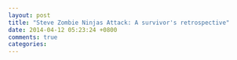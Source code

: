 ```yaml
---
layout: post
title: "Steve Zombie Ninjas Attack: A survivor's retrospective"
date: 2014-04-12 05:23:24 +0800
comments: true
categories: 
---
```

